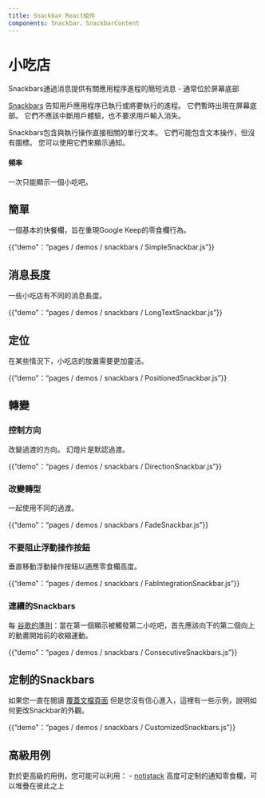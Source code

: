 ```yaml
---
title: Snackbar React組件
components: Snackbar，SnackbarContent
---
```

# 小吃店

<p class="description">Snackbars通過消息提供有關應用程序進程的簡短消息 - 通常位於屏幕底部</p>

[Snackbars](https://material.io/design/components/snackbars.html) 告知用戶應用程序已執行或將要執行的進程。 它們暫時出現在屏幕底部。 它們不應該中斷用戶體驗，也不要求用戶輸入消失。

Snackbars包含與執行操作直接相關的單行文本。 它們可能包含文本操作，但沒有圖標。 您可以使用它們來顯示通知。

#### 頻率

一次只能顯示一個小吃吧。

## 簡單

一個基本的快餐欄，旨在重現Google Keep的零食欄行為。

{{“demo”：“pages / demos / snackbars / SimpleSnackbar.js”}}

## 消息長度

一些小吃店有不同的消息長度。

{{“demo”：“pages / demos / snackbars / LongTextSnackbar.js”}}

## 定位

在某些情況下，小吃店的放置需要更加靈活。

{{“demo”：“pages / demos / snackbars / PositionedSnackbar.js”}}

## 轉變

### 控制方向

改變過渡的方向。 幻燈片是默認過渡。

{{“demo”：“pages / demos / snackbars / DirectionSnackbar.js”}}

### 改變轉型

一起使用不同的過渡。

{{“demo”：“pages / demos / snackbars / FadeSnackbar.js”}}

### 不要阻止浮動操作按鈕

垂直移動浮動操作按鈕以適應零食欄高度。

{{“demo”：“pages / demos / snackbars / FabIntegrationSnackbar.js”}}

### 連續的Snackbars

每 [谷歌的準則](https://material.io/design/components/snackbars.html#snackbars-toasts-usage)：當在第一個顯示被觸發第二小吃吧，首先應該向下的第二個向上的動畫開始前的收縮運動。

{{“demo”：“pages / demos / snackbars / ConsecutiveSnackbars.js”}}

## 定制的Snackbars

如果您一直在閱讀 [覆蓋文檔頁面](/customization/overrides/) 但是您沒有信心進入，這裡有一些示例，說明如何更改Snackbar的外觀。

{{“demo”：“pages / demos / snackbars / CustomizedSnackbars.js”}}

## 高級用例

對於更高級的用例，您可能可以利用： - [notistack](https://github.com/iamhosseindhv/notistack) 高度可定制的通知零食欄，可以堆疊在彼此之上